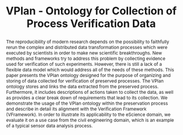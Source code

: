 ---
abstract: 'The reproducibility of modern research depends on the possibility to faithfully
  rerun the complex and distributed data transformation processes which were executed
  by scientists in order to make new scientific breakthroughs. New methods and frameworks
  try to address this problem by collecting evidence used for verification of such
  experiments. However, there is still a lack of a flexible data model which would
  address all of the needs of these methods. This paper presents the VPlan ontology
  designed for the purpose of organizing and storing of data collected for verification
  of preserved processes. The VPlan ontology stores and links the data extracted from
  the preserved process. Furthermore, it includes descriptions of actions taken to
  collect the data, as well as provides a clear break down of requirements that lead
  to its collection. We demonstrate the usage of the VPlan ontology within the preservation
  process and describe in detail its alignment with the Verification Framework (VFramework).
  In order to illustrate its applicability to the eScience domain, we evaluate it
  on a use case from the civil engineering domain, which is an example of a typical
  sensor data analysis process. '
creators:
- Tomasz Miksa
- Andreas Rauber
- Ricardo Vieira
date: null
document_url: https://services.phaidra.univie.ac.at/api/object/o:378113/download
grand_parent: iPRES
institutions: []
keywords: []
landing_page_url: https://phaidra.univie.ac.at/o:378113
language: eng
layout: publication
license: CC BY-NC-SA 3.0 AT
notes_url: null
parent: iPRES 2014
publication_type: paper
size: 2162945
slides_url: null
source_name: iPRES
stream_url: null
title: VPlan - Ontology for Collection of Process Verification Data
year: 2014
---